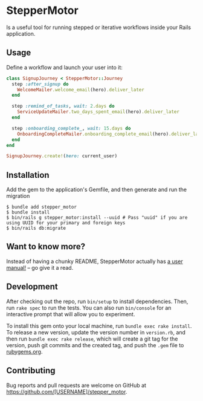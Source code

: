 # StepperMotor

Is a useful tool for running stepped or iterative workflows inside your Rails application.

## Usage

Define a workflow and launch your user into it:

```ruby
class SignupJourney < StepperMotor::Journey
  step :after_signup do
    WelcomeMailer.welcome_email(hero).deliver_later
  end

  step :remind_of_tasks, wait: 2.days do
    ServiceUpdateMailer.two_days_spent_email(hero).deliver_later
  end

  step :onboarding_complete_, wait: 15.days do
    OnboardingCompleteMailer.onboarding_complete_email(hero).deliver_later
  end
end

SignupJourney.create!(hero: current_user)
```

## Installation

Add the gem to the application's Gemfile, and then generate and run the migration

    $ bundle add stepper_motor
    $ bundle install
    $ bin/rails g stepper_motor:install --uuid # Pass "uuid" if you are using UUID for your primary and foreign keys
    $ bin/rails db:migrate


## Want to know more?

Instead of having a chunky README, StepperMotor actually has [a user manual!](/docs/MANUAL.md) – go give it a read.

## Development

After checking out the repo, run `bin/setup` to install dependencies. Then, run `rake spec` to run the tests. You can also run `bin/console` for an interactive prompt that will allow you to experiment.

To install this gem onto your local machine, run `bundle exec rake install`. To release a new version, update the version number in `version.rb`, and then run `bundle exec rake release`, which will create a git tag for the version, push git commits and the created tag, and push the `.gem` file to [rubygems.org](https://rubygems.org).

## Contributing

Bug reports and pull requests are welcome on GitHub at https://github.com/[USERNAME]/stepper_motor.
